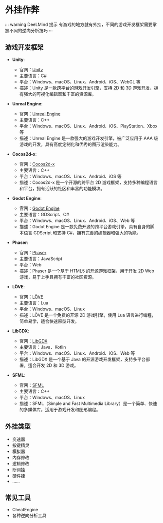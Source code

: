 # 外挂作弊

::: warning DeeLMind 提示
有游戏的地方就有外挂，不同的游戏开发框架需要掌握不同的逆向分析技巧
:::

<DocsAD/>

## 游戏开发框架

- **Unity**:
  - 官网：[Unity](https://unity.com/)
  - 主要语言：C#
  - 平台：Windows、macOS、Linux、Android、iOS、WebGL 等
  - 描述：Unity 是一款跨平台的游戏开发引擎，支持 2D 和 3D 游戏开发，拥有强大的可视化编辑器和丰富的资源库。

- **Unreal Engine**:
  - 官网：[Unreal Engine](https://www.unrealengine.com/)
  - 主要语言：C++
  - 平台：Windows、macOS、Linux、Android、iOS、PlayStation、Xbox 等
  - 描述：Unreal Engine 是一款强大的游戏开发引擎，被广泛应用于 AAA 级游戏的开发，具有高度定制化和优秀的图形渲染能力。

- **Cocos2d-x**:
  - 官网：[Cocos2d-x](https://www.cocos.com/en/)
  - 主要语言：C++
  - 平台：Windows、macOS、Linux、Android、iOS 等
  - 描述：Cocos2d-x 是一个开源的跨平台 2D 游戏框架，支持多种编程语言和平台，拥有活跃的社区和丰富的功能模块。

- **Godot Engine**:
  - 官网：[Godot Engine](https://godotengine.org/)
  - 主要语言：GDScript、C#
  - 平台：Windows、macOS、Linux、Android、iOS、Web 等
  - 描述：Godot Engine 是一款免费开源的跨平台游戏引擎，具有自身的脚本语言 GDScript 和支持 C#，拥有完善的编辑器和强大的功能。

- **Phaser**:
  - 官网：[Phaser](https://phaser.io/)
  - 主要语言：JavaScript
  - 平台：Web
  - 描述：Phaser 是一个基于 HTML5 的开源游戏框架，用于开发 2D Web 游戏，易于上手且拥有丰富的社区资源。

- **LÖVE**:
  - 官网：[LÖVE](https://love2d.org/)
  - 主要语言：Lua
  - 平台：Windows、macOS、Linux
  - 描述：LÖVE 是一个免费的开源 2D 游戏引擎，使用 Lua 语言进行编程，简单易学，适合快速原型开发。

- **LibGDX**:
  - 官网：[LibGDX](https://libgdx.com/)
  - 主要语言：Java、Kotlin
  - 平台：Windows、macOS、Linux、Android、iOS、Web 等
  - 描述：LibGDX 是一个基于 Java 的开源游戏开发框架，支持多平台部署，适合开发 2D 和 3D 游戏。

- **SFML**:
  - 官网：[SFML](https://www.sfml-dev.org/)
  - 主要语言：C++
  - 平台：Windows、macOS、Linux
  - 描述：SFML（Simple and Fast Multimedia Library）是一个简单、快速的多媒体库，适用于游戏开发和图形编程。


## 外挂类型

* 变速器
* 按键精灵
* 模拟器
* 内存修改
* 逻辑修改
* 断网挂
* 硬件挂
* ......

## 常见工具

* CheatEngine
* 各种逆向分析工具